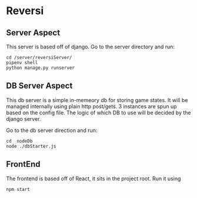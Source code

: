 # Reversi

## Server Aspect
This server is based off of django. Go to the server directory and run:
```
cd /server/reversiServer/
pipenv shell
python manage.py runserver
```

## DB Server Aspect
This db server is a simple in-memeory db for storing game states. It will be managed internally using plain http post/gets. 3 instances are spun up based on the config file.
The logic of which DB to use will be decided by the django server.

Go to the db server direction and run:
```
cd  nodeDb
node ./dbStarter.js
```

## FrontEnd

The frontend is based off of React, it sits in the project root. Run it using
```
npm start
```

